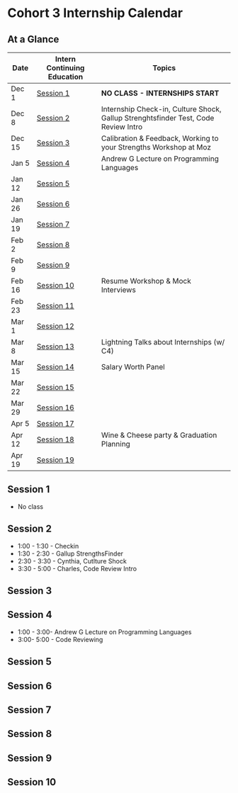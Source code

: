 # Cohort 3 Internship Calendar

## At a Glance

Date    | Intern Continuing Education         | Topics
--------|-------------------------------------|-----------------------------
Dec 1   | [Session 1](#session-1) | **NO CLASS - INTERNSHIPS START**
Dec 8   | [Session 2](#session-2)   | Internship Check-in, Culture Shock, Gallup Strenghtsfinder Test, Code Review Intro
Dec 15  | [Session 3](#session-3)   | Calibration & Feedback, Working to your Strengths Workshop at Moz
Jan 5   | [Session 4](#session-4)   | Andrew G Lecture on Programming Languages   
Jan 12  | [Session 5](#session-5)   |
Jan 26  | [Session 6](#session-6)   |
Jan 19  | [Session 7](#session-7)   |
Feb 2   | [Session 8](#session-8)   |
Feb 9   | [Session 9](#session-9)   |
Feb 16  | [Session 10](#session-10)   | Resume Workshop & Mock Interviews
Feb 23  | [Session 11](#session-11)   |
Mar 1   | [Session 12](#session-12)   |
Mar 8   | [Session 13](#session-13)   | Lightning Talks about Internships (w/ C4)
Mar 15  | [Session 14](#session-14)   | Salary Worth Panel
Mar 22  | [Session 15](#session-15)   |
Mar 29  | [Session 16](#session-16)   |
Apr 5   | [Session 17](#session-17)   |
Apr 12  | [Session 18](#session-18)   |Wine & Cheese party & Graduation Planning
Apr 19  | [Session 19](#session-19)   |


## Session 1
- No class

## Session 2
- 1:00 - 1:30 - Checkin
- 1:30 - 2:30 - Gallup StrengthsFinder
- 2:30 - 3:30 - Cynthia, Cutlture Shock
- 3:30 - 5:00 - Charles, Code Review Intro

## Session 3

## Session 4
- 1:00 - 3:00-  Andrew G Lecture on Programming Languages 
- 3:00- 5:00 - Code Reviewing

## Session 5

## Session 6

## Session 7

## Session 8

## Session 9

## Session 10


